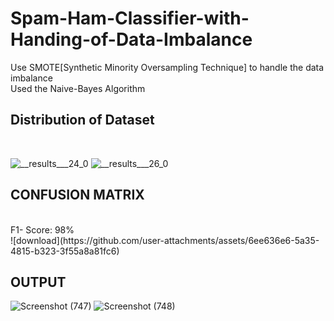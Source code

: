 # Spam-Ham-Classifier-with-Handing-of-Data-Imbalance<br>
Use SMOTE[Synthetic Minority Oversampling Technique] to handle the data imbalance<br>
Used the Naive-Bayes Algorithm<br>
<h2>Distribution of Dataset</h2> <br>

![__results___24_0](https://github.com/user-attachments/assets/d52dc556-39cb-4575-b5aa-aa103f59e746)
![__results___26_0](https://github.com/user-attachments/assets/9f81e053-6ec2-4bb7-88e0-89bbad873511)



<H2>CONFUSION MATRIX </H2> <br>
F1- Score: 98%<br>
![download](https://github.com/user-attachments/assets/6ee636e6-5a35-4815-b323-3f55a8a81fc6) <br>
<H2>OUTPUT</H2>

![Screenshot (747)](https://github.com/user-attachments/assets/d215fd86-6418-4e53-b7d6-c96db4f163dc)
![Screenshot (748)](https://github.com/user-attachments/assets/1073aebd-1781-44f8-94a2-6ff0a515c0f7)

